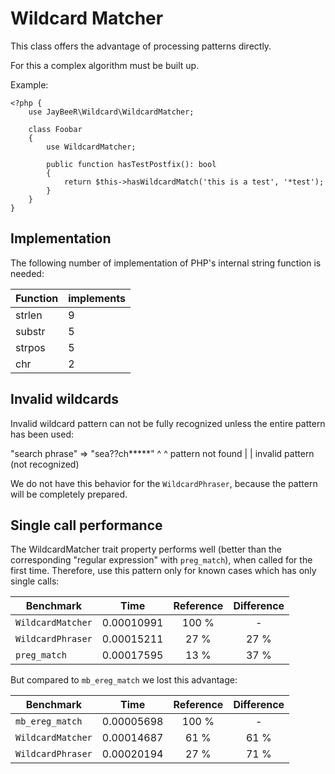Wildcard Matcher
================

This class offers the advantage of processing patterns directly.

For this a complex algorithm must be built up.

Example:

    <?php {
        use JayBeeR\Wildcard\WildcardMatcher;
        
        class Foobar
        {
            use WildcardMatcher;
            
            public function hasTestPostfix(): bool
            {
                return $this->hasWildcardMatch('this is a test', '*test');
            }   
        }
    }
        

Implementation
--------------

The following number of implementation of PHP's internal string function is needed:

 Function | implements
----------|------------
 strlen   | 9
 substr   | 5
 strpos   | 5
 chr      | 2
 

Invalid wildcards
-----------------

Invalid wildcard pattern can not be fully recognized unless the entire pattern has been used:

 "search phrase" => "sea??ch*****"
                          ^   ^
        pattern not found |   | invalid pattern (not recognized)

We do not have this behavior for the `WildcardPhraser`, because the pattern will be completely prepared.


Single call performance
-----------------------

The WildcardMatcher trait property performs well (better than the corresponding "regular expression" with `preg_match`),
when called for the first time. Therefore, use this pattern only for known cases which has only single calls:

 Benchmark         | Time       | Reference | Difference   
-------------------|------------|:---------:|:-----------:
 `WildcardMatcher` | 0.00010991 |   100 %   | - 
 `WildcardPhraser` | 0.00015211 |    27 %   | 27 % 
      `preg_match` | 0.00017595 |    13 %   | 37 % 


But compared to `mb_ereg_match` we lost this advantage:

 Benchmark         | Time       | Reference | Difference 
-------------------|------------|:---------:|:-----------:
   `mb_ereg_match` | 0.00005698 |   100 %   | -
 `WildcardMatcher` | 0.00014687 |    61 %   | 61 %
 `WildcardPhraser` | 0.00020194 |    27 %   | 71 %
